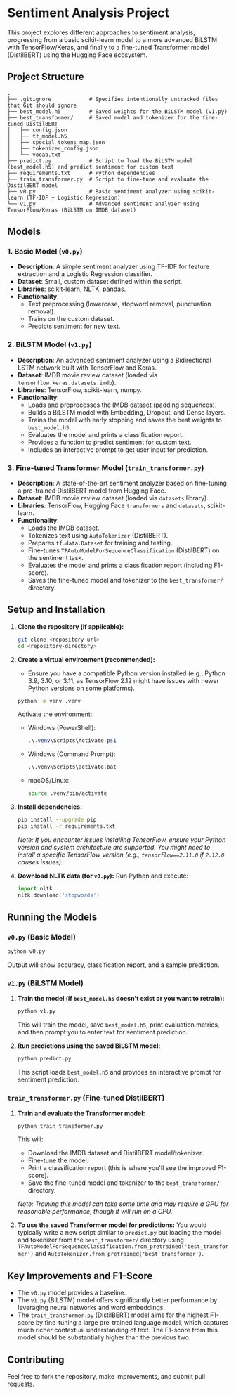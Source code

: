 # Sentiment Analysis Project

This project explores different approaches to sentiment analysis, progressing from a basic scikit-learn model to a more advanced BiLSTM with TensorFlow/Keras, and finally to a fine-tuned Transformer model (DistilBERT) using the Hugging Face ecosystem.

## Project Structure

```
.
├── .gitignore            # Specifies intentionally untracked files that Git should ignore
├── best_model.h5         # Saved weights for the BiLSTM model (v1.py)
├── best_transformer/     # Saved model and tokenizer for the fine-tuned DistilBERT
│   ├── config.json
│   ├── tf_model.h5
│   ├── special_tokens_map.json
│   ├── tokenizer_config.json
│   └── vocab.txt
├── predict.py            # Script to load the BiLSTM model (best_model.h5) and predict sentiment for custom text
├── requirements.txt      # Python dependencies
├── train_transformer.py  # Script to fine-tune and evaluate the DistilBERT model
├── v0.py                 # Basic sentiment analyzer using scikit-learn (TF-IDF + Logistic Regression)
└── v1.py                 # Advanced sentiment analyzer using TensorFlow/Keras (BiLSTM on IMDB dataset)
```

## Models

### 1. Basic Model (`v0.py`)

- **Description**: A simple sentiment analyzer using TF-IDF for feature extraction and a Logistic Regression classifier.
- **Dataset**: Small, custom dataset defined within the script.
- **Libraries**: scikit-learn, NLTK, pandas.
- **Functionality**:
    - Text preprocessing (lowercase, stopword removal, punctuation removal).
    - Trains on the custom dataset.
    - Predicts sentiment for new text.

### 2. BiLSTM Model (`v1.py`)

- **Description**: An advanced sentiment analyzer using a Bidirectional LSTM network built with TensorFlow and Keras.
- **Dataset**: IMDB movie review dataset (loaded via `tensorflow.keras.datasets.imdb`).
- **Libraries**: TensorFlow, scikit-learn, numpy.
- **Functionality**:
    - Loads and preprocesses the IMDB dataset (padding sequences).
    - Builds a BiLSTM model with Embedding, Dropout, and Dense layers.
    - Trains the model with early stopping and saves the best weights to `best_model.h5`.
    - Evaluates the model and prints a classification report.
    - Provides a function to predict sentiment for custom text.
    - Includes an interactive prompt to get user input for prediction.

### 3. Fine-tuned Transformer Model (`train_transformer.py`)

- **Description**: A state-of-the-art sentiment analyzer based on fine-tuning a pre-trained DistilBERT model from Hugging Face.
- **Dataset**: IMDB movie review dataset (loaded via `datasets` library).
- **Libraries**: TensorFlow, Hugging Face `transformers` and `datasets`, scikit-learn.
- **Functionality**:
    - Loads the IMDB dataset.
    - Tokenizes text using `AutoTokenizer` (DistilBERT).
    - Prepares `tf.data.Dataset` for training and testing.
    - Fine-tunes `TFAutoModelForSequenceClassification` (DistilBERT) on the sentiment task.
    - Evaluates the model and prints a classification report (including F1-score).
    - Saves the fine-tuned model and tokenizer to the `best_transformer/` directory.

## Setup and Installation

1.  **Clone the repository (if applicable):**
    ```bash
    git clone <repository-url>
    cd <repository-directory>
    ```

2.  **Create a virtual environment (recommended):**
    -   Ensure you have a compatible Python version installed (e.g., Python 3.9, 3.10, or 3.11, as TensorFlow 2.12 might have issues with newer Python versions on some platforms).
    ```bash
    python -m venv .venv
    ```
    Activate the environment:
    -   Windows (PowerShell):
        ```powershell
        .\.venv\Scripts\Activate.ps1
        ```
    -   Windows (Command Prompt):
        ```cmd
        .\.venv\Scripts\activate.bat
        ```
    -   macOS/Linux:
        ```bash
        source .venv/bin/activate
        ```

3.  **Install dependencies:**
    ```bash
    pip install --upgrade pip
    pip install -r requirements.txt
    ```
    *Note: If you encounter issues installing TensorFlow, ensure your Python version and system architecture are supported. You might need to install a specific TensorFlow version (e.g., `tensorflow==2.11.0` if `2.12.0` causes issues).*

4.  **Download NLTK data (for `v0.py`):**
    Run Python and execute:
    ```python
    import nltk
    nltk.download('stopwords')
    ```

## Running the Models

### `v0.py` (Basic Model)

```bash
python v0.py
```
Output will show accuracy, classification report, and a sample prediction.

### `v1.py` (BiLSTM Model)

1.  **Train the model (if `best_model.h5` doesn't exist or you want to retrain):**
    ```bash
    python v1.py
    ```
    This will train the model, save `best_model.h5`, print evaluation metrics, and then prompt you to enter text for sentiment prediction.

2.  **Run predictions using the saved BiLSTM model:**
    ```bash
    python predict.py
    ```
    This script loads `best_model.h5` and provides an interactive prompt for sentiment prediction.

### `train_transformer.py` (Fine-tuned DistilBERT)

1.  **Train and evaluate the Transformer model:**
    ```bash
    python train_transformer.py
    ```
    This will:
    - Download the IMDB dataset and DistilBERT model/tokenizer.
    - Fine-tune the model.
    - Print a classification report (this is where you'll see the improved F1-score).
    - Save the fine-tuned model and tokenizer to the `best_transformer/` directory.

    *Note: Training this model can take some time and may require a GPU for reasonable performance, though it will run on a CPU.*

2.  **To use the saved Transformer model for predictions:**
    You would typically write a new script similar to `predict.py` but loading the model and tokenizer from the `best_transformer/` directory using `TFAutoModelForSequenceClassification.from_pretrained('best_transformer')` and `AutoTokenizer.from_pretrained('best_transformer')`.

## Key Improvements and F1-Score

-   The `v0.py` model provides a baseline.
-   The `v1.py` (BiLSTM) model offers significantly better performance by leveraging neural networks and word embeddings.
-   The `train_transformer.py` (DistilBERT) model aims for the highest F1-score by fine-tuning a large pre-trained language model, which captures much richer contextual understanding of text. The F1-score from this model should be substantially higher than the previous two.

## Contributing

Feel free to fork the repository, make improvements, and submit pull requests.
